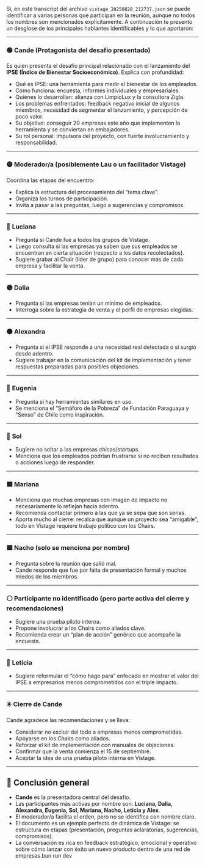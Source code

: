 Sí, en este transcript del archivo `vistage_20250828_212737.json` se puede identificar a varias personas que participan en la reunión, aunque no todos los nombres son mencionados explícitamente. A continuación te presento un desglose de los principales hablantes identificables y lo que aportaron:

---

### 🟢 **Cande (Protagonista del desafío presentado)**

Es quien presenta el desafío principal relacionado con el lanzamiento del **IPSE (Índice de Bienestar Socioeconómico)**. Explica con profundidad:

* Qué es IPSE: una herramienta para medir el bienestar de los empleados.
* Cómo funciona: encuesta, informes individuales y empresariales.
* Quiénes lo desarrollan: alianza con LimpioLux y la consultora Zigla.
* Los problemas enfrentados: feedback negativo inicial de algunos miembros, necesidad de segmentar el lanzamiento, y percepción de poco valor.
* Su objetivo: conseguir 20 empresas este año que implementen la herramienta y se conviertan en embajadores.
* Su rol personal: impulsora del proyecto, con fuerte involucramiento y responsabilidad.

---

### 🟡 **Moderador/a (posiblemente Lau o un facilitador Vistage)**

Coordina las etapas del encuentro:

* Explica la estructura del procesamiento del “tema clave”.
* Organiza los turnos de participación.
* Invita a pasar a las preguntas, luego a sugerencias y compromisos.

---

### 🔵 **Luciana**

* Pregunta si Cande fue a todos los grupos de Vistage.
* Luego consulta si las empresas ya saben que sus empleados se encuentran en cierta situación (respecto a los datos recolectados).
* Sugiere grabar al Chair (líder de grupo) para conocer más de cada empresa y facilitar la venta.

---

### 🟣 **Dalia**

* Pregunta si las empresas tenían un mínimo de empleados.
* Interroga sobre la estrategia de venta y el perfil de empresas elegidas.

---

### 🟤 **Alexandra**

* Pregunta si el IPSE responde a una necesidad real detectada o si surgió desde adentro.
* Sugiere trabajar en la comunicación del kit de implementación y tener respuestas preparadas para posibles objeciones.

---

### 🔶 **Eugenia**

* Pregunta si hay herramientas similares en uso.
* Se menciona el “Semáforo de la Pobreza” de Fundación Paraguaya y “Senso” de Chile como inspiración.

---

### 🔷 **Sol**

* Sugiere no soltar a las empresas chicas/startups.
* Menciona que los empleados podrían frustrarse si no reciben resultados o acciones luego de responder.

---

### 🟩 **Mariana**

* Menciona que muchas empresas con imagen de impacto no necesariamente lo reflejan hacia adentro.
* Recomienda contactar primero a las que ya se sepa que son serias.
* Aporta mucho al cierre: recalca que aunque un proyecto sea “amigable”, todo en Vistage requiere trabajo político con los Chairs.

---

### 🟥 **Nacho (solo se menciona por nombre)**

* Pregunta sobre la reunión que salió mal.
* Cande responde que fue por falta de presentación formal y muchos miedos de los miembros.

---

### ⚪ **Participante no identificado (pero parte activa del cierre y recomendaciones)**

* Sugiere una prueba piloto interna.
* Propone involucrar a los Chairs como aliados clave.
* Recomienda crear un “plan de acción” genérico que acompañe la encuesta.

---

### 🔘 **Leticia**

* Sugiere reformular el “cómo hago para” enfocado en mostrar el valor del IPSE a empresarios menos comprometidos con el triple impacto.

---

### ✳️ **Cierre de Cande**

Cande agradece las recomendaciones y se lleva:

* Considerar no excluir del todo a empresas menos comprometidas.
* Apoyarse en los Chairs como aliados.
* Reforzar el kit de implementación con manuales de objeciones.
* Confirmar que la venta comienza el 15 de septiembre.
* Aceptar la idea de una prueba piloto interna en Vistage.

---

## 📝 Conclusión general

* **Cande** es la presentadora central del desafío.
* Las participantes más activas por nombre son: **Luciana, Dalia, Alexandra, Eugenia, Sol, Mariana, Nacho, Leticia y Alex**.
* El moderador/a facilita el orden, pero no se identifica con nombre claro.
* El documento es un ejemplo perfecto de dinámica de Vistage: se estructura en etapas (presentación, preguntas aclaratorias, sugerencias, compromisos).
* La conversación es rica en feedback estratégico, emocional y operativo sobre cómo lanzar con éxito un nuevo producto dentro de una red de empresas.bun run dev

